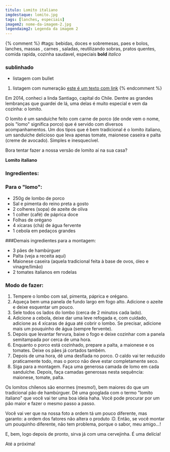 ```yaml
---
titulo: Lomito italiano
imgdestaque: lomito.jpg
tags: [lanches, especiais]
imagem2: nome-da-imagem-2.jpg
legendaimg2: Legenda da imagem 2
---
```

{% comment %}
#tags: bebidas, doces e sobremesas, paes e bolos, lanches, massas , carnes , saladas, reutilizando sobras, pratos quentes, comida rapida, cozinha saudavel, especiais
**bold**
*italico*
### sublinhado
* listagem com bullet
1. listagem com numeração
[este é um texto com link](https://www.enderecodolink.com)
{% endcomment %}

Em 2014, conheci a linda Santiago, capital do Chile. Dentre as grandes lembranças que guardei de lá, uma delas é muito especial e vem da cozinha: o lomito. 

O lomito é um sanduíche feito com carne de porco (de onde vem o nome, pois "lomo" significa porco) que é servido com diversos acompanhamentos. Um dos tipos que é bem tradicional é o lomito italiano, um sanduíche delicioso que leva apenas tomate, maionese caseira e palta (creme de avocado). Simples e inesquecível. 

Bora tentar fazer a nossa versão de lomito aí na sua casa?

**Lomito italiano**

### Ingredientes:

### Para o "lomo":

* 250g de lombo de porco
* Sal e pimenta do reino preta a gosto
* 2 colheres (sopa) de azeite de oliva
* 1 colher (café) de páprica doce
* Folhas de orégano
* 4 xícaras (chá) de água fervente
* 1 cebola em pedaços grandes

###Demais ingredientes para a montagem:

* 3 pães de hambúrguer
* Palta (veja a receita aqui)
* Maionese caseira (aquela tradicional feita à base de ovos, óleo e vinagre/limão)
* 2 tomates italianos em rodelas

### Modo de fazer: 

1. Tempere o lombo com sal, pimenta, páprica e orégano. 
2. Aqueça bem uma panela de fundo largo em fogo alto. Adicione o azeite e deixe esquentar um pouco.
3. Sele todos os lados do lombo (cerca de 2 minutos cada lado). 
4. Adicione a cebola, deixe dar uma leve refogada e, com cuidado, adicione as 4 xícaras de água até cobrir o lombo. Se precisar, adicione mais um pouquinho de água (sempre fervente).
5. Depois que levantar fervura, baixe o fogo e deixe cozinhar com a panela semitampada por cerca de uma hora.
6. Enquanto o porco está cozinhado, prepare a palta, a maionese e os tomates. Deixe os pães já cortados também. 
7. Depois de uma hora, dê uma desfiada no porco. O caldo vai ter reduzido praticamente todo, mas o porco não deve estar completamente seco. 
8. Siga para a montagem. Faça uma generosa camada de lomo em cada sanduíche. Depois, faça camadas generosas nesta sequência: maionese, tomate, palta. 

Os lomitos chilenos são enormes (mesmo!), bem maiores do que um tradicional pão de hambúrguer. Dê uma googlada com o termo "lomito italiano" que você vai ter uma boa ideia haha. Você pode procurar por um pão maior e fazer o mesmo passo a passo.

Você vai ver que na nossa foto a ordem tá um pouco diferente, mas garanto: a ordem dos fatores não altera o produto :D. Então, se você montar um pouquinho diferente, não tem problema, porque o sabor, meu amigo...!

E, bem, logo depois de pronto, sirva já com uma cervejinha. É uma delícia!

Até a próxima!
